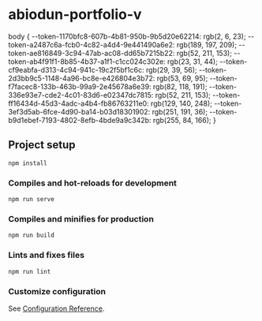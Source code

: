 # abiodun-portfolio-v

body {
--token-1170bfc8-607b-4b81-950b-9b5d20e62214: rgb(2, 6, 23);
--token-a2487c6a-fcb0-4c82-a4d4-9e441490a6e2: rgb(189, 197, 209);
--token-ae816849-3c94-47ab-ac08-dd65b7215b22: rgb(52, 211, 153);
--token-ab4f91f1-8b85-4b37-a1f1-c1cc024c302e: rgb(23, 31, 44);
--token-cf9eabfa-d313-4c94-941c-19c2f5bf1c6c: rgb(29, 39, 56);
--token-2d3bb9c5-1148-4a96-bc8e-e426804e3b72: rgb(53, 69, 95);
--token-f7facec8-133b-463b-99a9-2e45678a6e39: rgb(82, 118, 191);
--token-336e93e7-cde2-4c01-83d6-e02347dc7815: rgb(52, 211, 153);
--token-ff16434d-45d3-4adc-a4b4-fb86763211e0: rgb(129, 140, 248);
--token-3ef3d5ab-6fce-4d90-ba14-b03d18301902: rgb(251, 191, 36);
--token-b9d1ebef-7193-4802-8efb-4bde9a9c342b: rgb(255, 84, 166);
}

## Project setup

```
npm install
```

### Compiles and hot-reloads for development

```
npm run serve
```

### Compiles and minifies for production

```
npm run build
```

### Lints and fixes files

```
npm run lint
```

### Customize configuration

See [Configuration Reference](https://cli.vuejs.org/config/).
